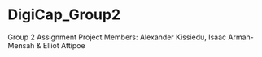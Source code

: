 # DigiCap_Group2
Group 2 Assignment
Project Members: Alexander Kissiedu, Isaac Armah-Mensah & Elliot Attipoe
